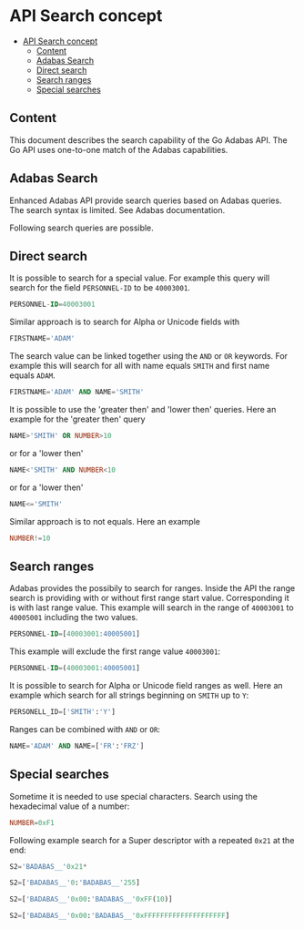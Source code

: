 # API Search concept

<!-- TOC -->

- [API Search concept](#api-search-concept)
	- [Content](#content)
	- [Adabas Search](#adabas-search)
	- [Direct search](#direct-search)
	- [Search ranges](#search-ranges)
	- [Special searches](#special-searches)

<!-- /TOC -->

## Content

This document describes the search capability of the Go Adabas API. The Go API uses one-to-one match of the Adabas capabilities.

## Adabas Search

Enhanced Adabas API provide search queries based on Adabas queries. The search syntax is limited. See Adabas documentation.

Following search queries are possible.

## Direct search

It is possible to search for a special value. For example this query will search for the field `PERSONNEL-ID` to be `40003001`.

```sql
PERSONNEL-ID=40003001
```

Similar approach is to search for Alpha or Unicode fields with

```sql
FIRSTNAME='ADAM'
```

The search value can be linked together using the `AND` or `OR` keywords. For example this will search for all with name equals `SMITH` and first name equals `ADAM`.

```sql
FIRSTNAME='ADAM' AND NAME='SMITH'
```

It is possible to use the 'greater then' and 'lower then' queries. Here an example for the 'greater then' query

```sql
NAME>'SMITH' OR NUMBER>10
```

or for a 'lower then'

```sql
NAME<'SMITH' AND NUMBER<10
```

or for a 'lower then'

```sql
NAME<='SMITH'
```

Similar approach is to not equals. Here an example

```sql
NUMBER!=10
```

## Search ranges

Adabas provides the possibily to search for ranges. Inside the API the range search is providing with or without first range start value. Corresponding it is with last range value. This example will search in the range of `40003001` to `40005001` including the two values.

```sql
PERSONNEL-ID=[40003001:40005001]
```

This example will exclude the first range value `40003001`:

```sql
PERSONNEL-ID=(40003001:40005001]
```

It is possible to search for Alpha or Unicode field ranges as well. Here an example which search for all strings beginning on `SMITH` up to `Y`:

```sql
PERSONELL_ID=['SMITH':'Y']
```

Ranges can be combined with `AND` or `OR`:

```sql
NAME='ADAM' AND NAME=['FR':'FRZ']
```

## Special searches

Sometime it is needed to use special characters.
Search using the hexadecimal value of a number:

```sql
NUMBER=0xF1
```

Following example search for a Super descriptor with a repeated `0x21` at the end:

```sql
S2='BADABAS__'0x21*

S2=['BADABAS__'0:'BADABAS__'255]

S2=['BADABAS__'0x00:'BADABAS__'0xFF(10)]

S2=['BADABAS__'0x00:'BADABAS__'0xFFFFFFFFFFFFFFFFFFFF]
```